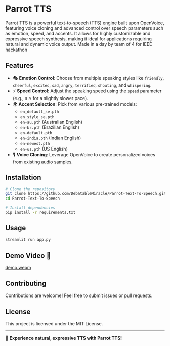 # Parrot TTS

Parrot TTS is a powerful text-to-speech (TTS) engine built upon OpenVoice, featuring voice cloning and advanced control over speech parameters such as emotion, speed, and accents. It allows for highly customizable and expressive speech synthesis, making it ideal for applications requiring natural and dynamic voice output.
Made in a day by team of 4 for IEEE hackathon
## Features
- 🎭 **Emotion Control**: Choose from multiple speaking styles like `friendly`, `cheerful`, `excited`, `sad`, `angry`, `terrified`, `shouting`, and `whispering`.
- ⚡ **Speed Control**: Adjust the speaking speed using the `speed` parameter (e.g., `0.9` for a slightly slower pace).
- 🌍 **Accent Selection**: Pick from various pre-trained models:
  - `en_default_se.pth`
  - `en_style_se.pth`
  - `en-au.pth` (Australian English)
  - `en-br.pth` (Brazilian English)
  - `en-default.pth`
  - `en-india.pth` (Indian English)
  - `en-newest.pth`
  - `en-us.pth` (US English)
- 🎙 **Voice Cloning**: Leverage OpenVoice to create personalized voices from existing audio samples.

## Installation
```bash
# Clone the repository
git clone https://github.com/DebatableMiracle/Parrot-Text-To-Speech.git
cd Parrot-Text-To-Speech

# Install dependencies
pip install -r requirements.txt
```

## Usage
```bash
streamlit run app.py
```

## Demo Video 🎥
[demo.webm](https://github.com/user-attachments/assets/b46ac6ab-518f-4efd-a30e-b2ea281464e8)

## Contributing
Contributions are welcome! Feel free to submit issues or pull requests.

## License
This project is licensed under the MIT License.

---
🚀 **Experience natural, expressive TTS with Parrot TTS!**

